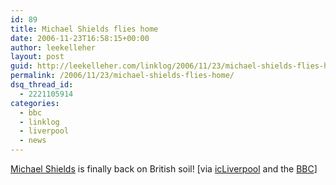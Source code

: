 ```yaml
---
id: 89
title: Michael Shields flies home
date: 2006-11-23T16:58:15+00:00
author: leekelleher
layout: post
guid: http://leekelleher.com/linklog/2006/11/23/michael-shields-flies-home/
permalink: /2006/11/23/michael-shields-flies-home/
dsq_thread_id:
  - 2221105914
categories:
  - bbc
  - linklog
  - liverpool
  - news
---
```

[Michael Shields](http://www.freemichaelshields.org/) is finally back on British soil! [via [icLiverpool](http://icliverpool.icnetwork.co.uk/liverpoolecho/news/echonews/page.cfm?objectid=18145643&method=full&siteid=50061) and the [BBC](http://news.bbc.co.uk/1/hi/england/merseyside/6176610.stm)]